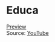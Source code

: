 # Educa
[Preview](https://htmlpreview.github.io/?https://github.com/jerson1207/Javascript-Case-Study/blob/main/educa/home.html)<br>
Source: [YouTube](https://www.youtube.com/watch?v=uy639bvuPmk&list=RDCMUCKwgH3vASrD2brd1l2m6NHw&index=49)
